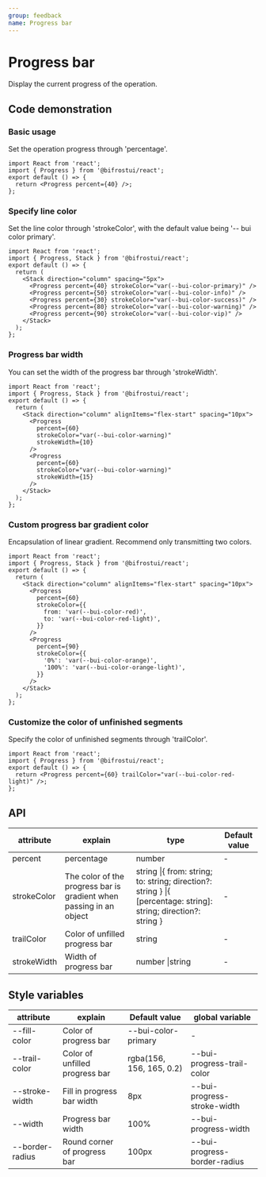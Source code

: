 ```yaml
---
group: feedback
name: Progress bar
---
```


# Progress bar

Display the current progress of the operation.

## Code demonstration

### Basic usage

Set the operation progress through 'percentage'.

```tsx
import React from 'react';
import { Progress } from '@bifrostui/react';
export default () => {
  return <Progress percent={40} />;
};
```

### Specify line color

Set the line color through 'strokeColor', with the default value being '-- bui color primary'.

```tsx
import React from 'react';
import { Progress, Stack } from '@bifrostui/react';
export default () => {
  return (
    <Stack direction="column" spacing="5px">
      <Progress percent={40} strokeColor="var(--bui-color-primary)" />
      <Progress percent={50} strokeColor="var(--bui-color-info)" />
      <Progress percent={30} strokeColor="var(--bui-color-success)" />
      <Progress percent={80} strokeColor="var(--bui-color-warning)" />
      <Progress percent={90} strokeColor="var(--bui-color-vip)" />
    </Stack>
  );
};
```

### Progress bar width

You can set the width of the progress bar through 'strokeWidth'.

```tsx
import React from 'react';
import { Progress, Stack } from '@bifrostui/react';
export default () => {
  return (
    <Stack direction="column" alignItems="flex-start" spacing="10px">
      <Progress
        percent={60}
        strokeColor="var(--bui-color-warning)"
        strokeWidth={10}
      />
      <Progress
        percent={60}
        strokeColor="var(--bui-color-warning)"
        strokeWidth={15}
      />
    </Stack>
  );
};
```

### Custom progress bar gradient color

Encapsulation of linear gradient. Recommend only transmitting two colors.

```tsx
import React from 'react';
import { Progress, Stack } from '@bifrostui/react';
export default () => {
  return (
    <Stack direction="column" alignItems="flex-start" spacing="10px">
      <Progress
        percent={60}
        strokeColor={{
          from: 'var(--bui-color-red)',
          to: 'var(--bui-color-red-light)',
        }}
      />
      <Progress
        percent={90}
        strokeColor={{
          '0%': 'var(--bui-color-orange)',
          '100%': 'var(--bui-color-orange-light)',
        }}
      />
    </Stack>
  );
};
```

### Customize the color of unfinished segments

Specify the color of unfinished segments through 'trailColor'.

```tsx
import React from 'react';
import { Progress } from '@bifrostui/react';
export default () => {
  return <Progress percent={60} trailColor="var(--bui-color-red-light)" />;
};
```

## API

| attribute   | explain                                                             | type                                                                                                             | Default value |
| ----------- | ------------------------------------------------------------------- | ---------------------------------------------------------------------------------------------------------------- | ------------- |
| percent     | percentage                                                          | number                                                                                                           | -             |
| strokeColor | The color of the progress bar is gradient when passing in an object | string \|{ from: string; to: string; direction?: string } \|{ [percentage: string]: string; direction?: string } | -             |
| trailColor  | Color of unfilled progress bar                                      | string                                                                                                           | -             |
| strokeWidth | Width of progress bar                                               | number \|string                                                                                                  | -             |

## Style variables

| attribute       | explain                        | Default value            | global variable              |
| --------------- | ------------------------------ | ------------------------ | ---------------------------- |
| --fill-color    | Color of progress bar          | --bui-color-primary      | -                            |
| --trail-color   | Color of unfilled progress bar | rgba(156, 156, 165, 0.2) | --bui-progress-trail-color   |
| --stroke-width  | Fill in progress bar width     | 8px                      | --bui-progress-stroke-width  |
| --width         | Progress bar width             | 100%                     | --bui-progress-width         |
| --border-radius | Round corner of progress bar   | 100px                    | --bui-progress-border-radius |

